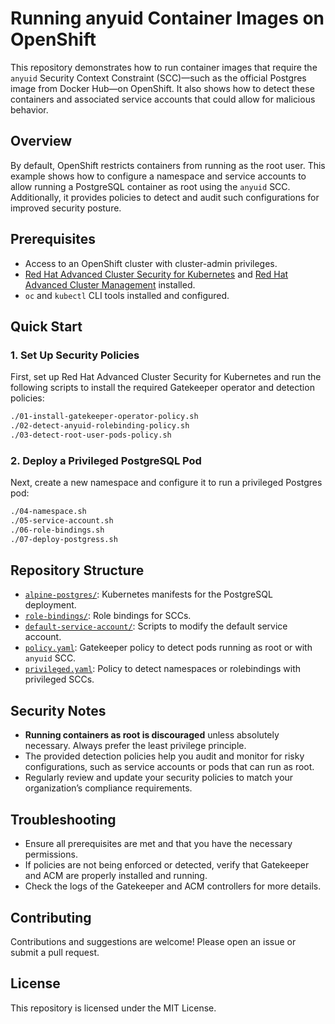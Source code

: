 # Running anyuid Container Images on OpenShift

This repository demonstrates how to run container images that require the `anyuid` Security Context Constraint (SCC)—such as the official Postgres image from Docker Hub—on OpenShift. It also shows how to detect these containers and associated service accounts that could allow for malicious behavior.

## Overview

By default, OpenShift restricts containers from running as the root user. This example shows how to configure a namespace and service accounts to allow running a PostgreSQL container as root using the `anyuid` SCC. Additionally, it provides policies to detect and audit such configurations for improved security posture.

## Prerequisites

- Access to an OpenShift cluster with cluster-admin privileges.
- [Red Hat Advanced Cluster Security for Kubernetes](https://www.redhat.com/en/technologies/cloud-computing/openshift/advanced-cluster-security) and [Red Hat Advanced Cluster Management](https://www.redhat.com/en/technologies/management/advanced-cluster-management) installed.
- `oc` and `kubectl` CLI tools installed and configured.

## Quick Start

### 1. Set Up Security Policies

First, set up Red Hat Advanced Cluster Security for Kubernetes and run the following scripts to install the required Gatekeeper operator and detection policies:

```sh
./01-install-gatekeeper-operator-policy.sh
./02-detect-anyuid-rolebinding-policy.sh
./03-detect-root-user-pods-policy.sh
```

### 2. Deploy a Privileged PostgreSQL Pod

Next, create a new namespace and configure it to run a privileged Postgres pod:

```sh
./04-namespace.sh
./05-service-account.sh
./06-role-bindings.sh
./07-deploy-postgress.sh
```

## Repository Structure

- [`alpine-postgres/`](alpine-postgres/deployment.yaml): Kubernetes manifests for the PostgreSQL deployment.
- [`role-bindings/`](role-bindings/use-anyuid-scc.yaml): Role bindings for SCCs.
- [`default-service-account/`](default-service-account/anyuid-add-to-default-sa.sh): Scripts to modify the default service account.
- [`policy.yaml`](policy.yaml): Gatekeeper policy to detect pods running as root or with `anyuid` SCC.
- [`privileged.yaml`](privileged.yaml): Policy to detect namespaces or rolebindings with privileged SCCs.

## Security Notes

- **Running containers as root is discouraged** unless absolutely necessary. Always prefer the least privilege principle.
- The provided detection policies help you audit and monitor for risky configurations, such as service accounts or pods that can run as root.
- Regularly review and update your security policies to match your organization’s compliance requirements.

## Troubleshooting

- Ensure all prerequisites are met and that you have the necessary permissions.
- If policies are not being enforced or detected, verify that Gatekeeper and ACM are properly installed and running.
- Check the logs of the Gatekeeper and ACM controllers for more details.

## Contributing

Contributions and suggestions are welcome! Please open an issue or submit a pull request.

## License

This repository is licensed under the MIT License.



